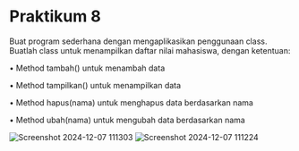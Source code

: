 # Praktikum 8
Buat program sederhana dengan mengaplikasikan penggunaan class. Buatlah class untuk menampilkan daftar nilai mahasiswa, dengan ketentuan:

• Method tambah() untuk menambah data

• Method tampilkan() untuk menampilkan data

• Method hapus(nama) untuk menghapus data berdasarkan nama

• Method ubah(nama) untuk mengubah data berdasarkan nama

![Screenshot 2024-12-07 111303](https://github.com/user-attachments/assets/904510ea-082c-4da1-b223-531323570a0d)
![Screenshot 2024-12-07 111224](https://github.com/user-attachments/assets/7197fce8-5ad7-47c5-b8bc-4a334650e943)
